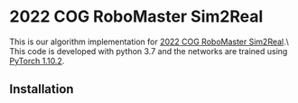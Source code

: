 # 2022 COG RoboMaster Sim2Real
This is our algorithm implementation for [2022 COG RoboMaster Sim2Real](https://eval.ai/web/challenges/challenge-page/1513/overview).\\
This code is developed with python 3.7 and the networks are trained using [PyTorch 1.10.2](https://github.com/pytorch/pytorch).

## Installation

